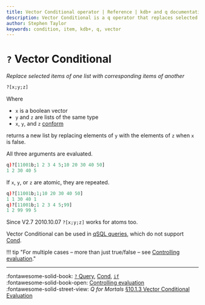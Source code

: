 ```yaml
---
title: Vector Conditional operator | Reference | kdb+ and q documentation
description: Vector Conditional is a q operator that replaces selected items of one list with corresponding items of another.
author: Stephen Taylor
keywords: condition, item, kdb+, q, vector
---
```

# `?` Vector Conditional 




_Replace selected items of one list with corresponding items of another_

```txt
?[x;y;z]
```

Where

-   `x` is a boolean vector
-   `y` and `z` are lists of the same type
-   `x`, `y`, and `z` [conform](../basics/conformable.md)

returns a new list by replacing elements of `y` with the elements of `z` when `x` is false. 

All three arguments are evaluated.

```q
q)?[11001b;1 2 3 4 5;10 20 30 40 50]
1 2 30 40 5
```

If `x`, `y`, or `z` are atomic, they are repeated.

```q
q)?[11001b;1;10 20 30 40 50]
1 1 30 40 1
q)?[11001b;1 2 3 4 5;99]
1 2 99 99 5
```

Since V2.7 2010.10.07 `?[x;y;z]` works for atoms too.


Vector Conditional can be used in [qSQL queries](../basics/qsql.md), which do not support [Cond](cond.md).


!!! tip "For multiple cases – more than just true/false – see [Controlling evaluation](../basics/control.md#case)."

----
:fontawesome-solid-book:
[`?` Query](overloads.md#query),
[Cond](cond.md),
[`if`](if.md)
<br>
:fontawesome-solid-book-open:
[Controlling evaluation](../basics/control.md)
<br>
:fontawesome-solid-street-view:
_Q for Mortals_
[§10.1.3 Vector Conditional Evaluation](/q4m3/10_Execution_Control/#1013-vector-conditional-evaluation)

